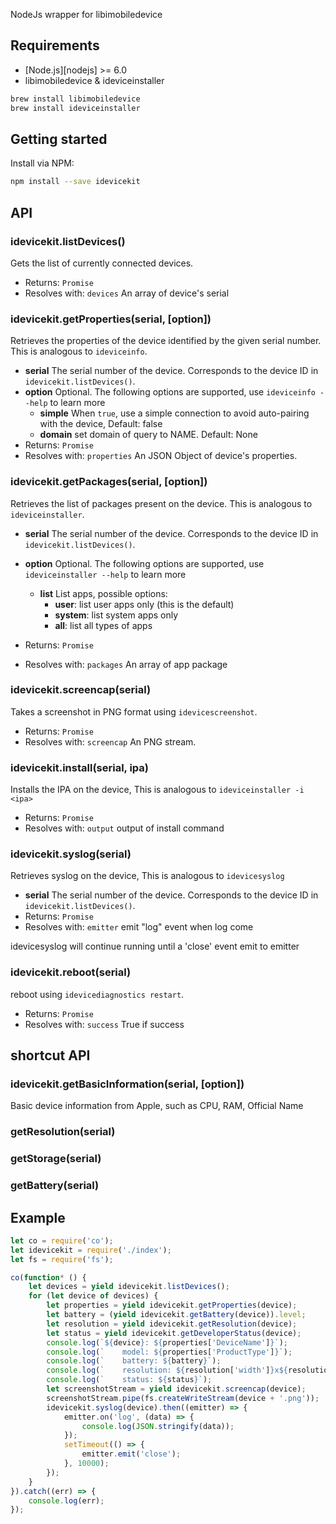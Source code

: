 NodeJs wrapper for libimobiledevice

## Requirements
* [Node.js][nodejs] >= 6.0
* libimobiledevice & ideviceinstaller

```bash
brew install libimobiledevice
brew install ideviceinstaller
```
## Getting started

Install via NPM:

```bash
npm install --save idevicekit
```

## API

### idevicekit.listDevices()

Gets the list of currently connected devices.

* Returns: `Promise`
* Resolves with: `devices` An array of device's serial

### idevicekit.getProperties(serial, [option])

Retrieves the properties of the device identified by the given serial number. This is analogous to `ideviceinfo`.

* **serial** The serial number of the device. Corresponds to the device ID in `idevicekit.listDevices()`.
* **option** Optional. The following options are supported, use `ideviceinfo --help` to learn more
    - **simple** When `true`, use a simple connection to avoid auto-pairing with the device, Default: false
    - **domain** set domain of query to NAME. Default: None 
* Returns: `Promise`
* Resolves with: `properties` An JSON Object of device's properties.  

### idevicekit.getPackages(serial, [option])

Retrieves the list of packages present on the device. This is analogous to `ideviceinstaller`.

* **serial** The serial number of the device. Corresponds to the device ID in `idevicekit.listDevices()`.
* **option** Optional. The following options are supported, use `ideviceinstaller --help` to learn more
    - **list** List apps, possible options:
       - **user**: list user apps only (this is the default)
       - **system**: list system apps only
       - **all**: list all types of apps
    
* Returns: `Promise`
* Resolves with: `packages` An array of app package

### idevicekit.screencap(serial)

Takes a screenshot in PNG format using `idevicescreenshot`. 

* Returns: `Promise`
* Resolves with: `screencap` An PNG stream.

### idevicekit.install(serial, ipa)

Installs the IPA on the device, This is analogous to `ideviceinstaller -i <ipa>`

* Returns: `Promise`
* Resolves with: `output` output of install command

### idevicekit.syslog(serial)

Retrieves syslog on the device, This is analogous to `idevicesyslog`

* **serial** The serial number of the device. Corresponds to the device ID in `idevicekit.listDevices()`.
* Returns: `Promise`
* Resolves with: `emitter` emit "log" event when log come

idevicesyslog will continue running until a 'close' event emit to emitter

### idevicekit.reboot(serial)

reboot using `idevicediagnostics restart`. 

* Returns: `Promise`
* Resolves with: `success` True if success

## shortcut API

### idevicekit.getBasicInformation(serial, [option])

Basic device information from Apple, such as CPU, RAM, Official Name

### getResolution(serial)
### getStorage(serial)
### getBattery(serial)

## Example

```js
let co = require('co');
let idevicekit = require('./index');
let fs = require('fs');

co(function* () {
    let devices = yield idevicekit.listDevices();
    for (let device of devices) {
        let properties = yield idevicekit.getProperties(device);
        let battery = (yield idevicekit.getBattery(device)).level;
        let resolution = yield idevicekit.getResolution(device);
        let status = yield idevicekit.getDeveloperStatus(device);
        console.log(`${device}: ${properties['DeviceName']}`);
        console.log(`    model: ${properties['ProductType']}`);
        console.log(`    battery: ${battery}`);
        console.log(`    resolution: ${resolution['width']}x${resolution['height']}`);
        console.log(`    status: ${status}`);
        let screenshotStream = yield idevicekit.screencap(device);
        screenshotStream.pipe(fs.createWriteStream(device + '.png'));
        idevicekit.syslog(device).then((emitter) => {
            emitter.on('log', (data) => {
                console.log(JSON.stringify(data));
            });
            setTimeout(() => {
                emitter.emit('close');
            }, 10000);
        });
    }
}).catch((err) => {
    console.log(err);
});

```
